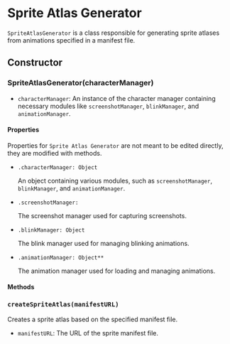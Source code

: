 # Sprite Atlas Generator

`SpriteAtlasGenerator` is a class responsible for generating sprite atlases from animations specified in a manifest file.

## Constructor

### SpriteAtlasGenerator(characterManager)

- `characterManager`: An instance of the character manager containing necessary modules like `screenshotManager`, `blinkManager`, and `animationManager`.

#### Properties

Properties for `Sprite Atlas Generator` are not meant to be edited directly, they are modified with methods.

- `.characterManager: Object`

  An object containing various modules, such as `screenshotManager`, `blinkManager`, and `animationManager`.

- `.screenshotManager:`

  The screenshot manager used for capturing screenshots.

- `.blinkManager: Object`

  The blink manager used for managing blinking animations.

- `.animationManager: Object**`

  The animation manager used for loading and managing animations.

#### Methods

### `createSpriteAtlas(manifestURL)`

Creates a sprite atlas based on the specified manifest file.

- `manifestURL`: The URL of the sprite manifest file.
